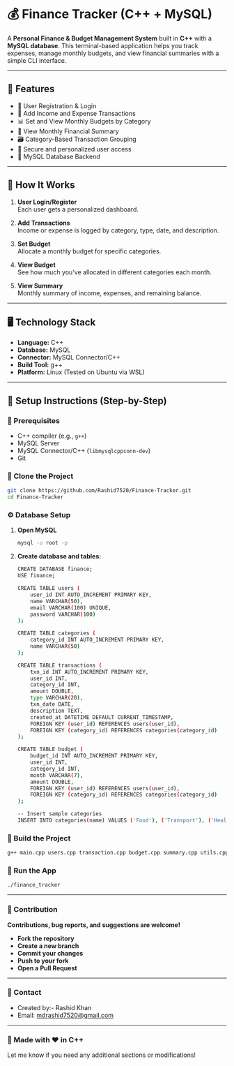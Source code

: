 # 💰 Finance Tracker (C++ + MySQL)

A **Personal Finance & Budget Management System** built in **C++** with a **MySQL database**. This terminal-based application helps you track expenses, manage monthly budgets, and view financial summaries with a simple CLI interface.

---

## 📌 Features

- 🧾 User Registration & Login  
- 💸 Add Income and Expense Transactions  
- 📊 Set and View Monthly Budgets by Category  
- 📆 View Monthly Financial Summary  
- 🗃️ Category-Based Transaction Grouping  
- 🔐 Secure and personalized user access  
- 💽 MySQL Database Backend  

---

## 🧠 How It Works

1. **User Login/Register**  
   Each user gets a personalized dashboard.

2. **Add Transactions**  
   Income or expense is logged by category, type, date, and description.

3. **Set Budget**  
   Allocate a monthly budget for specific categories.

4. **View Budget**  
   See how much you've allocated in different categories each month.

5. **View Summary**  
   Monthly summary of income, expenses, and remaining balance.

---

## 🖥️ Technology Stack

- **Language:** C++  
- **Database:** MySQL  
- **Connector:** MySQL Connector/C++  
- **Build Tool:** g++  
- **Platform:** Linux (Tested on Ubuntu via WSL)  

---

## 🚀 Setup Instructions (Step-by-Step)

### 📌 Prerequisites

- C++ compiler (e.g., `g++`)  
- MySQL Server  
- MySQL Connector/C++ (`libmysqlcppconn-dev`)  
- Git  

### 📁 Clone the Project

```bash
git clone https://github.com/Rashid7520/Finance-Tracker.git
cd Finance-Tracker
```

### ⚙️ Database Setup

1. **Open MySQL**
   ```bash
   mysql -u root -p
   ```

2. **Create database and tables:**
   ```bash
   CREATE DATABASE finance;
   USE finance;

   CREATE TABLE users (
       user_id INT AUTO_INCREMENT PRIMARY KEY,
       name VARCHAR(50),
       email VARCHAR(100) UNIQUE,
       password VARCHAR(100)
   );

   CREATE TABLE categories (
       category_id INT AUTO_INCREMENT PRIMARY KEY,
       name VARCHAR(50)
   );

   CREATE TABLE transactions (
       txn_id INT AUTO_INCREMENT PRIMARY KEY,
       user_id INT,
       category_id INT,
       amount DOUBLE,
       type VARCHAR(20),
       txn_date DATE,
       description TEXT,
       created_at DATETIME DEFAULT CURRENT_TIMESTAMP,
       FOREIGN KEY (user_id) REFERENCES users(user_id),
       FOREIGN KEY (category_id) REFERENCES categories(category_id)
   );

   CREATE TABLE budget (
       budget_id INT AUTO_INCREMENT PRIMARY KEY,
       user_id INT,
       category_id INT,
       month VARCHAR(7),
       amount DOUBLE,
       FOREIGN KEY (user_id) REFERENCES users(user_id),
       FOREIGN KEY (category_id) REFERENCES categories(category_id)
   );
   
   -- Insert sample categories
   INSERT INTO categories(name) VALUES ('Food'), ('Transport'), ('Health'), ('Shopping'), ('Salary'), ('Bills');
   ```

### 🧱 Build the Project

   ```bash
   g++ main.cpp users.cpp transaction.cpp budget.cpp summary.cpp utils.cpp -o finance_tracker -lmysqlcppconn -lssl -lcrypto
   ```

### 🏃 Run the App

   ```bash
   ./finance_tracker
   ```

---
### 🙌 Contribution

 **Contributions, bug reports, and suggestions are welcome!**

- **Fork the repository**
- **Create a new branch**
- **Commit your changes**
- **Push to your fork**
- **Open a Pull Request**

---
### 📧 Contact

- Created by:- Rashid Khan
- Email: mdrashid7520@gmail.com

---
### 🚀 Made with ❤️ in C++

Let me know if you need any additional sections or modifications!

